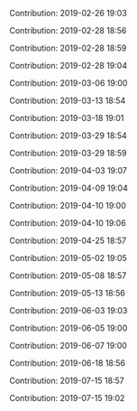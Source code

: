Contribution: 2019-02-26 19:03

Contribution: 2019-02-28 18:56

Contribution: 2019-02-28 18:59

Contribution: 2019-02-28 19:04

Contribution: 2019-03-06 19:00

Contribution: 2019-03-13 18:54

Contribution: 2019-03-18 19:01

Contribution: 2019-03-29 18:54

Contribution: 2019-03-29 18:59

Contribution: 2019-04-03 19:07

Contribution: 2019-04-09 19:04

Contribution: 2019-04-10 19:00

Contribution: 2019-04-10 19:06

Contribution: 2019-04-25 18:57

Contribution: 2019-05-02 19:05

Contribution: 2019-05-08 18:57

Contribution: 2019-05-13 18:56

Contribution: 2019-06-03 19:03

Contribution: 2019-06-05 19:00

Contribution: 2019-06-07 19:00

Contribution: 2019-06-18 18:56

Contribution: 2019-07-15 18:57

Contribution: 2019-07-15 19:02

